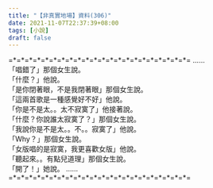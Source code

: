 ```yaml
---
title: "【非真實地場】資料(306)"
date: 2021-11-07T22:37:39+08:00
tags: [小說]
draft: false
---
```


=\*=\*=\*=\*=\*=\*=\*=\*=\*=\*=\*=\*=\*=\*=\*=\*=\*=\*=\*=\*=\*=\*= 
......  
「唱錯了」那個女生說。  
「什麼？」他說。  
「是你閉著眼，不是我閉著眼」那個女生說。  
「這兩首歌是一種感覺好不好」他說。   
「你是不是太。。太不寂寞了」他接著說。  
「什麼？你說誰太寂寞了？」那個女生說。  
「我說你是不是太。。不。。寂寞了」他說。  
「Why？」那個女生說。  
「女版唱的是寂寞，我更喜歡女版」他說。  
「聽起來。。有點兒道理」那個女生說。  
「開了！」她說。 
......   
=\*=\*=\*=\*=\*=\*=\*=\*=\*=\*=\*=\*=\*=\*=\*=\*=\*=\*=\*=\*=\*=\*=  